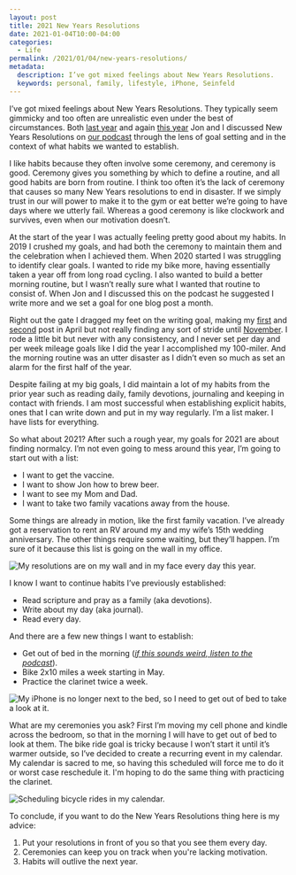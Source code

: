 ```yaml
---
layout: post
title: 2021 New Years Resolutions
date: 2021-01-04T10:00-04:00
categories:
  - Life
permalink: /2021/01/04/new-years-resolutions/
metadata:
  description: I’ve got mixed feelings about New Years Resolutions.
  keywords: personal, family, lifestyle, iPhone, Seinfeld
---
```


I’ve got mixed feelings about New Years Resolutions. They typically seem gimmicky and too often are unrealistic even under the best of circumstances. Both [last year](https://twistoflemonpod.com/goals-for-2020/) and again [this year](https://twistoflemonpod.com/headed-into-a-new-year/) Jon and I discussed New Years Resolutions on [our podcast](https://twistoflemonpod.com/) through the lens of goal setting and in the context of what habits we wanted to establish.

<!-- excerpt -->

I like habits because they often involve some ceremony, and ceremony is good. Ceremony gives you something by which to define a routine, and all good habits are born from routine. I think too often it’s the lack of ceremony that causes so many New Years resolutions to end in disaster. If we simply trust in our will power to make it to the gym or eat better we’re going to have days where we utterly fail. Whereas a good ceremony is like clockwork and survives, even when our motivation doesn’t.

At the start of the year I was actually feeling pretty good about my habits. In 2019 I crushed my goals, and had both the ceremony to maintain them and the celebration when I achieved them. When 2020 started I was struggling to identify clear goals. I wanted to ride my bike more, having essentially taken a year off from long road cycling. I also wanted to build a better morning routine, but I wasn’t really sure what I wanted that routine to consist of. When Jon and I discussed this on the podcast he suggested I write more and we set a goal for one blog post a month.

Right out the gate I dragged my feet on the writing goal, making my [first](https://stanlemon.com/2020/04/19/what-the-last-episode-of-seinfeld-and-the-flu-have-in-common/) and [second](https://stanlemon.com/2020/04/19/pizza-night-at-the-lemons/) post in April but not really finding any sort of stride until [November](https://stanlemon.com/2020/11/15/iphone-12-pro/). I rode a little bit but never with any consistency, and I never set per day and per week mileage goals like I did the year I accomplished my 100-miler. And the morning routine was an utter disaster as I didn’t even so much as set an alarm for the first half of the year.

Despite failing at my big goals, I did maintain a lot of my habits from the prior year such as reading daily, family devotions, journaling and keeping in contact with friends. I am most successful when establishing explicit habits, ones that I can write down and put in my way regularly. I’m a list maker. I have lists for everything.

So what about 2021? After such a rough year, my goals for 2021 are about finding normalcy. I’m not even going to mess around this year, I’m going to start out with a list:

* I want to get the vaccine.
* I want to show Jon how to brew beer.
* I want to see my Mom and Dad.
* I want to take two family vacations away from the house.

Some things are already in motion, like the first family vacation. I’ve already got a reservation to rent an RV around my and my wife’s 15th wedding anniversary. The other things require some waiting, but they’ll happen. I’m sure of it because this list is going on the wall in my office.

<img src="{{site.url}}/assets/2021-resolutions-sign.jpg" srcset="{{site.url}}/assets/2021-resolutions-sign.jpg, {{site.url}}/assets/2021-resolutions-sign@2x.jpg 2x" alt="My resolutions are on my wall and in my face every day this year." class="post-img" />

I know I want to continue habits I’ve previously established:

* Read scripture and pray as a family (aka devotions).
* Write about my day (aka journal).
* Read every day.

And there are a few new things I want to establish:

* Get out of bed in the morning ([*if this sounds weird, listen to the podcast*](https://twistoflemonpod.com/headed-into-a-new-year/)).
* Bike 2x10 miles a week starting in May.
* Practice the clarinet twice a week.

<img src="{{site.url}}/assets/2021-resolutions-iphone.jpg" srcset="{{site.url}}/assets/2021-resolutions-iphone.jpg, {{site.url}}/assets/2021-resolutions-iphone@2x.jpg 2x" alt="My iPhone is no longer next to the bed, so I need to get out of bed to take a look at it." class="post-img" />

What are my ceremonies you ask? First I’m moving my cell phone and kindle across the bedroom, so that in the morning I will have to get out of bed to look at them. The bike ride goal is tricky because I won’t start it until it’s warmer outside, so I’ve decided to create a recurring event in my calendar. My calendar is sacred to me, so having this scheduled will force me to do it or worst case reschedule it. I'm hoping to do the same thing with practicing the clarinet.

<img src="{{site.url}}/assets/2021-resolutions-biking.jpg" srcset="{{site.url}}/assets/2021-resolutions-biking.jpg, {{site.url}}/assets/2021-resolutions-biking@2x.jpg 2x" alt="Scheduling bicycle rides in my calendar." class="post-img" />

To conclude, if you want to do the New Years Resolutions thing here is my advice:

1. Put your resolutions in front of you so that you see them every day.
2. Ceremonies can keep you on track when you're lacking motivation.
3. Habits will outlive the next year.
